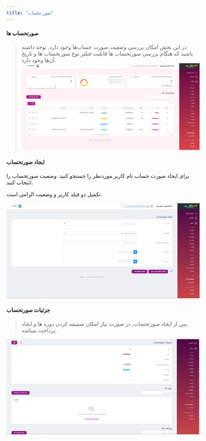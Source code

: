```yaml
---
title: "صورتحساب"
---
```

#### صورتحساب ها
> در این بخش امکان بررسی وضعیت صورت حساب‌ها وجود دارد.
  توجه داشته باشید که هنگام بررسی صورتحساب ها قابلیت فیلتر نوع صورتحساب ها و تاریخ آن‌ها وجود دارد.
![](sorat1.png)

#### ایجاد صورتحساب 
برای ایجاد صورت حساب نام کاربر موردنظر را جستجو کنید.
وضعیت صورتحساب را انتخاب کنید.

تکمیل دو فیلد کاربر و وضعیت الزامی است.

![](sorat2.png)
#### جزئیات صورتحساب 
> پس از ایجاد صورتحساب, در صورت نیاز امکان ضمیمه کردن دوره ها و ایجاد پرداخت میباشد.
>
![](sorat3.png)

